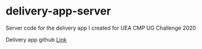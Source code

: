 # delivery-app-server
Server code for the delivery app I created for UEA CMP UG Challenge 2020

Delivery app github [Link](https://github.com/TITANMQ/android-delivery-app)
